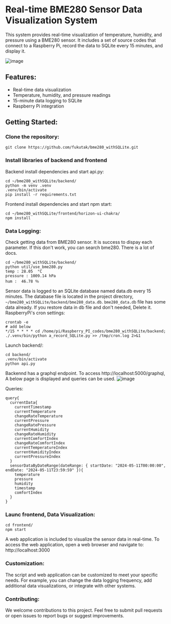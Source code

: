 # Real-time BME280 Sensor Data Visualization System
This system provides real-time visualization of temperature, humidity, and pressure using a BME280 sensor. It includes a set of source codes that connect to a Raspberry Pi, record the data to SQLite every 15 minutes, and display it.

![image](https://github.com/fukutak/bme280_withSQLite/assets/70702704/af64e8ed-4671-4225-83c0-47ab3751d846)

## Features:
- Real-time data visualization
- Temperature, humidity, and pressure readings
- 15-minute data logging to SQLite
- Raspberry Pi integration


## Getting Started:
### Clone the repository:
```
git clone https://github.com/fukutak/bme280_withSQLite.git
```

### Install libraries of backend and frontend
Backend install dependencies and start api.py:
```
cd ~/bme280_withSQLite/backend/
python -m venv .venv
.venv/bin/activate
pip install -r requirements.txt
```

Frontend install dependencies and start npm start:
```
cd ~/bme280_withSQLite/frontend/horizon-ui-chakra/
npm install
```


### Data Logging:
Check getting data from BME280 sensor. It is success to dispay each parameter.
If this don't work, you can search bme280. There is a lot of docs.
```
cd ~/bme280_withSQLite/backend/
python util/use_bme280.py 
temp : 28.05  °C
pressure : 1009.14 hPa
hum :  46.78 ％
```
Sensor data is logged to an SQLite database named data.db every 15 minutes. The database file is located in the project directory, `~/bme280_withSQLite/backend/bme280_data.db`.
`bme280_data.db` file has some data already. If you restore data in db file and don't needed, Delete it.
RaspberryPi's cron settings:
```
crontab -e
# add below
*/15 * * * * cd /home/pi/Raspberry_PI_codes/bme280_withSQLite/backend; ./.venv/bin/python a_record_SQLite.py >> /tmp/cron.log 2>&1
```

Launch backend/:
```
cd backend/
.venv/bin/activate
python api.py
```
Backennd has a graphql endpoint. To access http://localhost:5000/graphql, A below page is displayed and queries can be used.
![image](https://github.com/fukutak/bme280_withSQLite/assets/70702704/88e64f2b-d96d-472d-abb0-1d0b17c9cb84)

Queries:
```
query{
  currentData{
    currentTimestamp
    currentTemperature
    changeRateTemperature
    currentPressure
    changeRatePressure
    currentHumidity
    changeRateHumidity
    currentComfortIndex
    changeRateComfortIndex
    currentTemperatureIndex
    currentHumidityIndex
    currentPressureIndex
  }
  sensorDataByDateRange(dateRange: { startDate: "2024-05-11T00:00:00", endDate: "2024-05-11T23:59:59" }){
    temperature
    pressure
    humidity
    timestamp
    comfortIndex
  }
}
```


### Launc frontend, Data Visualization:
```
cd frontend/
npm start
```
A web application is included to visualize the sensor data in real-time. To access the web application, open a web browser and navigate to:
http://localhost:3000


### Customization:
The script and web application can be customized to meet your specific needs. For example, you can change the data logging frequency, add additional data visualizations, or integrate with other systems.

### Contributing:
We welcome contributions to this project. Feel free to submit pull requests or open issues to report bugs or suggest improvements.
